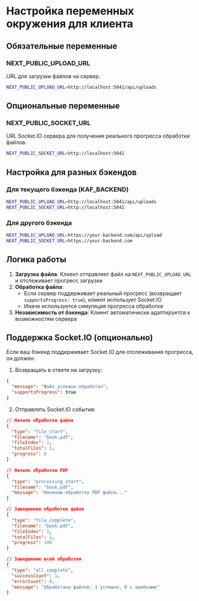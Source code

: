 # Настройка переменных окружения для клиента

## Обязательные переменные

### NEXT_PUBLIC_UPLOAD_URL
URL для загрузки файлов на сервер.
```bash
NEXT_PUBLIC_UPLOAD_URL=http://localhost:5041/api/uploads
```

## Опциональные переменные

### NEXT_PUBLIC_SOCKET_URL
URL Socket.IO сервера для получения реального прогресса обработки файлов.
```bash
NEXT_PUBLIC_SOCKET_URL=http://localhost:5041
```

## Настройка для разных бэкендов

### Для текущего бэкенда (KAF_BACKEND)
```bash
NEXT_PUBLIC_UPLOAD_URL=http://localhost:5041/api/uploads
NEXT_PUBLIC_SOCKET_URL=http://localhost:5041
```

### Для другого бэкенда
```bash
NEXT_PUBLIC_UPLOAD_URL=https://your-backend.com/api/upload
NEXT_PUBLIC_SOCKET_URL=https://your-backend.com
```

## Логика работы

1. **Загрузка файла**: Клиент отправляет файл на `NEXT_PUBLIC_UPLOAD_URL` и отслеживает прогресс загрузки
2. **Обработка файла**: 
   - Если сервер поддерживает реальный прогресс (возвращает `supportsProgress: true`), клиент использует Socket.IO
   - Иначе используется симуляция прогресса обработки
3. **Независимость от бэкенда**: Клиент автоматически адаптируется к возможностям сервера

## Поддержка Socket.IO (опционально)

Если ваш бэкенд поддерживает Socket.IO для отслеживания прогресса, он должен:

1. Возвращать в ответе на загрузку:
```json
{
  "message": "Файл успешно обработан",
  "supportsProgress": true
}
```

2. Отправлять Socket.IO события:
```json
// Начало обработки файла
{ 
  "type": "file_start", 
  "filename": "book.pdf", 
  "fileIndex": 1, 
  "totalFiles": 1, 
  "progress": 0 
}

// Начало обработки PDF
{ 
  "type": "processing_start", 
  "filename": "book.pdf", 
  "message": "Начинаю обработку PDF файла..." 
}

// Завершение обработки файла
{ 
  "type": "file_complete", 
  "filename": "book.pdf", 
  "fileIndex": 1, 
  "totalFiles": 1, 
  "progress": 100 
}

// Завершение всей обработки
{ 
  "type": "all_complete", 
  "successCount": 1, 
  "errorCount": 0, 
  "message": "Обработано файлов: 1 успешно, 0 с ошибками" 
}
```
